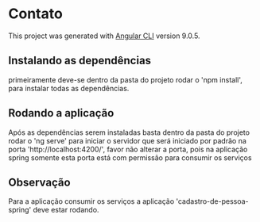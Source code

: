 # Contato

This project was generated with [Angular CLI](https://github.com/angular/angular-cli) version 9.0.5.
## Instalando as dependências
primeiramente deve-se dentro da pasta do projeto rodar o 'npm install', para instalar todas as dependências.

## Rodando a aplicação

Após as dependências serem instaladas basta dentro da pasta do projeto rodar o 'ng serve' para iniciar o servidor que será iniciado por padrão na porta  'http://localhost:4200/', favor não alterar a porta, pois na aplicação spring somente esta porta está com permissão para consumir os serviços

## Observação

Para a aplicação consumir os serviços a aplicação 'cadastro-de-pessoa-spring' deve estar rodando.


